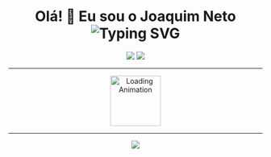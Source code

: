 <h1 align="center">
  Olá! 👋 Eu sou o Joaquim Neto
  <br/>
  <img src="https://readme-typing-svg.demolab.com?font=Poppins&pause=1000&color=00B5B2&center=true&vCenter=true&width=380&lines=Desenvolvedor+Front-End;Aluno+Senai" alt="Typing SVG" />
</h1>

<p align="center">
  <img src="https://img.shields.io/badge/HTML5-E34F26?style=for-the-badge&logo=html5&logoColor=white"/>
  <img src="https://img.shields.io/badge/CSS3-1572B6?style=for-the-badge&logo=css3&logoColor=white"/>
</p>

<hr>

<p align="center">
  <img src="https://media.giphy.com/media/y1ZBcOGOOtlpC/200w.gif" width="100" alt="Loading Animation" />
</p>



<hr>

<p align="center">
  <img src="https://github-readme-stats.vercel.app/api?username=JoaquimNeto17&show_icons=true&theme=radical&hide_title=true" />
</p>
